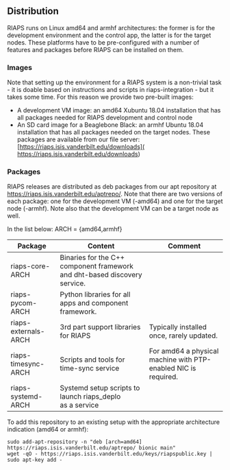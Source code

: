 
## Distribution

RIAPS runs on Linux amd64 and armhf architectures: the former is for the development environment and the control app, the latter is for the target nodes. These platforms have to be pre-configured with a number of features and packages before RIAPS can be installed on them.

### Images

Note that setting up the environment for a RIAPS system is a non-trivial task - it is doable based on instructions and scripts in riaps-integration - but it takes some time. For this reason we provide two pre-built images:
- A development VM image: an amd64 Xubuntu 18.04 installation that has all packages needed for RIAPS development and control node
- An SD card image for a Beaglebone Black: an armhf Ubuntu 18.04 installation that has all packages needed on the target nodes.
These packages are available from our file server: [https://riaps.isis.vanderbilt.edu/downloads]( https://riaps.isis.vanderbilt.edu/downloads)

### Packages

RIAPS releases are distributed as deb packages from our apt repository at https://riaps.isis.vanderbilt.edu/aptrepo/. Note that there are two versions of each package: one for the development VM (-amd64) and one for the target node (-armhf). Note also that the development VM can be a target node as well.

In the list below: ARCH = {amd64,armhf}

Package                 | Content                              | Comment
------------------------|--------------------------------------|---------
riaps-core-ARCH         | Binaries for the C++ component framework and dht-based discovery service. |
riaps-pycom-ARCH        | Python libraries for all apps and component framework. |
riaps-externals-ARCH    | 3rd part support libraries for RIAPS  | Typically installed once, rarely updated.
riaps-timesync-ARCH     | Scripts and tools for time-sync service | For amd64 a physical machine with PTP-enabled NIC is required.
riaps-systemd-ARCH      | Systemd setup scripts to launch riaps_deplo <br> as a service |

To add this repository to an existing setup with the appropriate architecture indication (amd64 or armhf):

```
sudo add-apt-repository -n "deb [arch=amd64] https://riaps.isis.vanderbilt.edu/aptrepo/ bionic main"
wget -qO - https://riaps.isis.vanderbilt.edu/keys/riapspublic.key | sudo apt-key add -
```
